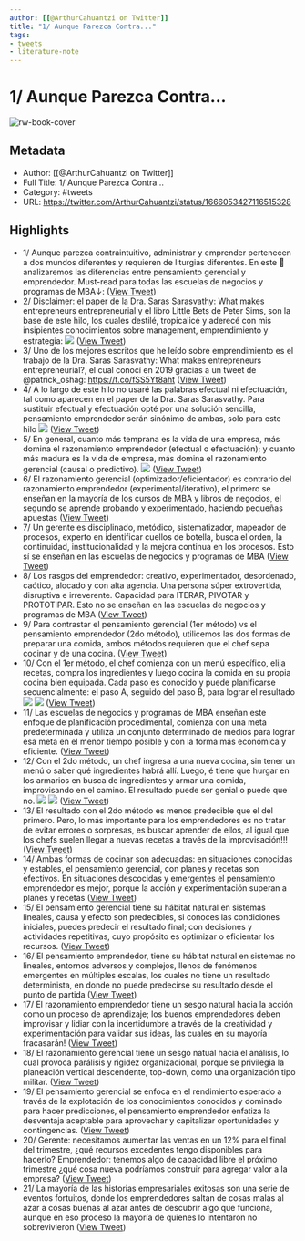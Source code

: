 ```yaml
---
author: [[@ArthurCahuantzi on Twitter]]
title: "1/ Aunque Parezca Contra..."
tags: 
- tweets
- literature-note
---
```

# 1/ Aunque Parezca Contra...

![rw-book-cover](https://pbs.twimg.com/profile_images/1492131334847823875/5fCHhO9P.jpg)

## Metadata
- Author: [[@ArthurCahuantzi on Twitter]]
- Full Title: 1/ Aunque Parezca Contra...
- Category: #tweets
- URL: https://twitter.com/ArthurCahuantzi/status/1666053427116515328

## Highlights
- 1/ Aunque parezca contraintuitivo, administrar y emprender pertenecen a dos mundos diferentes y requieren de liturgias diferentes.
  En este 🧵analizaremos las diferencias entre pensamiento gerencial y emprendedor.
  Must-read para todas las escuelas de negocios y programas de MBA↓: ([View Tweet](https://twitter.com/ArthurCahuantzi/status/1666053427116515328))
- 2/ Disclaimer: el paper de la Dra. Saras Sarasvathy: What makes entrepreneurs entrepreneurial y el libro Little Bets de Peter Sims, son la base de este hilo, los cuales destilé, tropicalicé y aderecé con mis insipientes conocimientos sobre management, emprendimiento y estrategia: 
  ![](https://pbs.twimg.com/media/Fx8C8BZakAI0A4u.png) ([View Tweet](https://twitter.com/ArthurCahuantzi/status/1666053704158707717))
- 3/ Uno de los mejores escritos que he leído sobre emprendimiento es el trabajo de la Dra. Saras Sarasvathy: What makes entrepreneurs entrepreneurial?, el cual conocí en 2019 gracias a un tweet de @patrick_oshag:
  https://t.co/fSS5Yt8aht ([View Tweet](https://twitter.com/ArthurCahuantzi/status/1666054015539634176))
- 4/ A lo largo de este hilo no usaré las palabras efectual ni efectuación, tal como aparecen en el paper de la Dra. Saras Sarasvathy. Para sustituir efectual y efectuación opté por una solución sencilla, pensamiento emprendedor serán sinónimo de ambas, solo para este hilo 
  ![](https://pbs.twimg.com/media/Fx8DtaHaQAALr6O.png) ([View Tweet](https://twitter.com/ArthurCahuantzi/status/1666054557968003073))
- 5/ En general, cuanto más temprana es la vida de una empresa, más domina el razonamiento emprendedor (efectual o efectuación); y cuanto más madura es la vida de empresa, más domina el razonamiento gerencial (causal o predictivo). 
  ![](https://pbs.twimg.com/media/Fx8EKYGaEAArZw2.png) ([View Tweet](https://twitter.com/ArthurCahuantzi/status/1666055032310226944))
- 6/ El razonamiento gerencial (optimizador/eficientador) es contrario del razonamiento emprendedor (experimental/iterativo), el primero se enseñan en la mayoría de los cursos de MBA y libros de negocios, el segundo se aprende probando y experimentado, haciendo pequeñas apuestas ([View Tweet](https://twitter.com/ArthurCahuantzi/status/1666055234395975680))
- 7/ Un gerente es disciplinado, metódico, sistematizador, mapeador de procesos, experto en identificar cuellos de botella, busca el orden, la continuidad, institucionalidad y la mejora continua en los procesos. Esto sí se enseñan en las escuelas de negocios y programas de MBA ([View Tweet](https://twitter.com/ArthurCahuantzi/status/1666055343284310016))
- 8/ Los rasgos del emprendedor: creativo, experimentador, desordenado, caótico, alocado y con alta agencia. Una persona súper extrovertida, disruptiva e irreverente. Capacidad para ITERAR, PIVOTAR y PROTOTIPAR. Esto no se enseñan en las escuelas de negocios y programas de MBA ([View Tweet](https://twitter.com/ArthurCahuantzi/status/1666055499039797248))
- 9/ Para contrastar el pensamiento gerencial (1er método) vs el pensamiento emprendedor (2do método), utilicemos las dos formas de preparar una comida, ambos métodos requieren que el chef sepa cocinar y de una cocina. ([View Tweet](https://twitter.com/ArthurCahuantzi/status/1666055870197940225))
- 10/ Con el 1er método, el chef comienza con un menú específico, elija recetas, compra los ingredientes y luego cocina la comida en su propia cocina bien equipada. Cada paso es conocido y puede planificarse secuencialmente: el paso A, seguido del paso B, para lograr el resultado 
  ![](https://pbs.twimg.com/media/Fx8FiQWakAAu3rY.png) 
  ![](https://pbs.twimg.com/media/Fx8FlIWaAAEL9yN.png) ([View Tweet](https://twitter.com/ArthurCahuantzi/status/1666056550216257536))
- 11/ Las escuelas de negocios y programas de MBA enseñan este enfoque de planificación procedimental, comienza con una meta predeterminada y utiliza un conjunto determinado de medios para lograr esa meta en el menor tiempo posible y con la forma más económica y eficiente. ([View Tweet](https://twitter.com/ArthurCahuantzi/status/1666057302972203009))
- 12/ Con el 2do método, un chef ingresa a una nueva cocina, sin tener un menú o saber qué ingredientes habrá allí. Luego, é tiene que hurgar en los armarios en busca de ingredientes y armar una comida, improvisando en el camino. El resultado puede ser genial o puede que no. 
  ![](https://pbs.twimg.com/media/Fx8Gnc_aYAIVauC.png) 
  ![](https://pbs.twimg.com/media/Fx8Gp1BakAArQyZ.png) ([View Tweet](https://twitter.com/ArthurCahuantzi/status/1666057729470005249))
- 13/ El resultado con el 2do método es menos predecible que el del primero. Pero, lo más importante para los emprendedores es no tratar de evitar errores o sorpresas, es buscar aprender de ellos, al igual que los chefs suelen llegar a nuevas recetas a través de la improvisación!!! ([View Tweet](https://twitter.com/ArthurCahuantzi/status/1666058101680926721))
- 14/ Ambas formas de cocinar son adecuadas: en situaciones conocidas y estables, el pensamiento gerencial, con planes y recetas son efectivos. En situaciones descocidas y emergentes el pensamiento emprendedor es mejor, porque la acción y experimentación superan a planes y recetas ([View Tweet](https://twitter.com/ArthurCahuantzi/status/1666058626199605248))
- 15/ El pensamiento gerencial tiene su hábitat natural en sistemas lineales, causa y efecto son predecibles, si conoces las condiciones iniciales, puedes predecir el resultado final; con decisiones y actividades repetitivas, cuyo propósito es optimizar o eficientar los recursos. ([View Tweet](https://twitter.com/ArthurCahuantzi/status/1666058755681947648))
- 16/ El pensamiento emprendedor, tiene su hábitat natural en sistemas no lineales, entornos adversos y complejos, llenos de fenómenos emergentes en múltiples escalas, los cuales no tiene un resultado determinista, en donde no puede predecirse su resultado desde el punto de partida ([View Tweet](https://twitter.com/ArthurCahuantzi/status/1666059382587785217))
- 17/ El razonamiento emprendedor tiene un sesgo natural hacia la acción como un proceso de aprendizaje; los buenos emprendedores deben improvisar y lidiar con la incertidumbre a través de la creatividad y experimentación para validar sus ideas, las cuales en su mayoría fracasarán! ([View Tweet](https://twitter.com/ArthurCahuantzi/status/1666059535684096000))
- 18/ El razonamiento gerencial tiene un sesgo natual hacia el análisis, lo cual provoca parálisis y rigidez organizacional, porque se privilegia la planeación vertical descendente, top-down, como una organización tipo militar. ([View Tweet](https://twitter.com/ArthurCahuantzi/status/1666059691808673793))
- 19/ El pensamiento gerencial se enfoca en el rendimiento esperado a través de la explotación de los conocimientos conocidos y dominado para hacer predicciones, el pensamiento emprendedor enfatiza la desventaja aceptable para aprovechar y capitalizar oportunidades y contingencias. ([View Tweet](https://twitter.com/ArthurCahuantzi/status/1666061456784388097))
- 20/ Gerente: necesitamos aumentar las ventas en un 12% para el final del trimestre, ¿qué recursos excedentes tengo disponibles para hacerlo? Emprendedor: tenemos algo de capacidad libre el próximo trimestre ¿qué cosa nueva podríamos construir para agregar valor a la empresa? ([View Tweet](https://twitter.com/ArthurCahuantzi/status/1666062265085476864))
- 21/ La mayoría de las historias empresariales exitosas son una serie de eventos fortuitos, donde los emprendedores saltan de cosas malas al azar a cosas buenas al azar antes de descubrir algo que funciona, aunque en eso proceso la mayoría de quienes lo intentaron no sobrevivieron ([View Tweet](https://twitter.com/ArthurCahuantzi/status/1666063229381136389))
